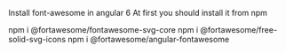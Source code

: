 Install font-awesome in angular 6
At first you should install it from npm

npm i @fortawesome/fontawesome-svg-core
npm i @fortawesome/free-solid-svg-icons
npm i @fortawesome/angular-fontawesome
